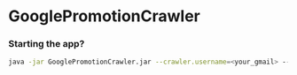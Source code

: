 # GooglePromotionCrawler

### Starting the app?
```bash
java -jar GooglePromotionCrawler.jar --crawler.username=<your_gmail> --crawler.password=<your_google_password> --crawler.app.password=<your_app_password_for_allowing_fetching_mails_from_gmail>
```
